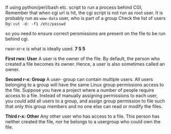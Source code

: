 If using python/perl/bash etc. script to run a process behind CGI, 
Remember that when cgi url is hit, the cgi script is not run as root user.
It is probably run as `www-data` user, who is part of a group
Check the list of users by: `cut -d: -f1 /etc/passwd`

so you need to ensure correct persmissions are present on the file to be run behind cgi.

rwxr-xr-x is what is ideally used.
**7 5 5**

**First rwx: User**
A user is the owner of the file. By default, the person who created a file becomes its owner. Hence, a user is also sometimes called an owner.

**Second r-x: Group**
A user- group can contain multiple users. All users belonging to a group will have the same Linux group permissions access to the file. Suppose you have a project where a number of people require access to a file. Instead of manually assigning permissions to each user, you could add all users to a group, and assign group permission to file such that only this group members and no one else can read or modify the files.

**Third r-x: Other**
Any other user who has access to a file. This person has neither created the file, nor he belongs to a usergroup who could own the file. 
